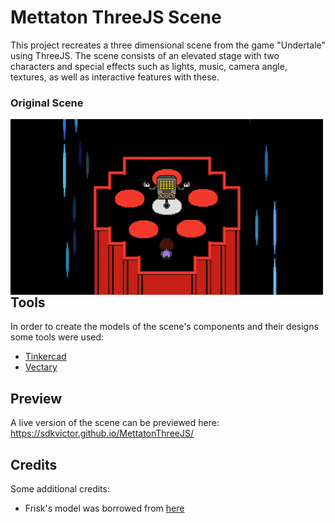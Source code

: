 # Mettaton ThreeJS Scene

This project recreates a three dimensional scene from the game "Undertale" using ThreeJS. The scene consists of an elevated stage with two characters and special effects such as lights, music, camera angle, textures, as well as interactive features with these.

### Original Scene

<img align="left" alt="originalscene" width="500px" src="https://raw.githubusercontent.com/sdkvictor/MettatonThreeJS/main/originalscene.jpeg" />
<br/><br/><br/><br/><br/><br/><br/><br/><br/><br/><br/>

## Tools
In order to create the models of the scene's components and their designs some tools were used:
- [Tinkercad](https://www.tinkercad.com)
- [Vectary](https://www.vectary.com)

## Preview
A live version of the scene can be previewed here: https://sdkvictor.github.io/MettatonThreeJS/

## Credits
Some additional credits:
- Frisk's model was borrowed from [here](https://www.models-resource.com/custom_edited/undertalecustoms/model/19707/)

